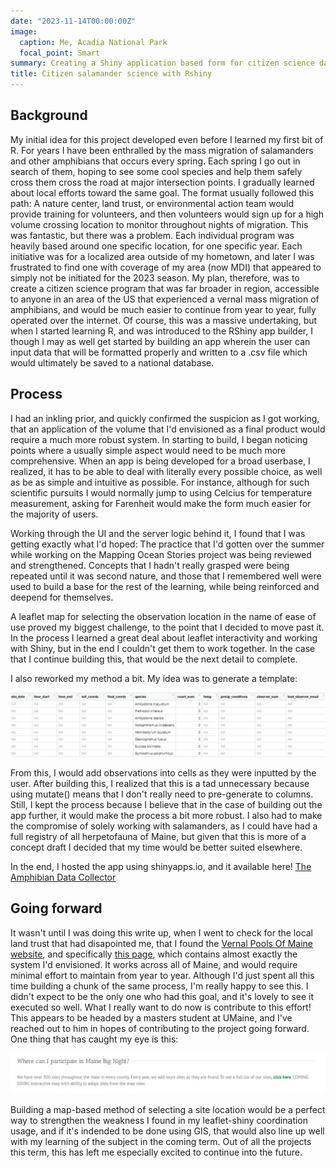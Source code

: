 ```yaml
---
date: "2023-11-14T00:00:00Z"
image:
  caption: Me, Acadia National Park
  focal_point: Smart
summary: Creating a Shiny application based form for citizen science data collection of amphibians crossing roads during vernal mass migration.
title: Citizen salamander science with Rshiny
---
```


## Background
My initial idea for this project developed even before I learned my first bit of R. For years I have been enthralled by the mass migration of salamanders and other amphibians that occurs every spring. Each spring I go out in search of them, hoping to see some cool species and help them safely cross them cross the road at major intersection points. I gradually learned about local efforts toward the same goal. The format usually followed this path: A nature center, land trust, or environmental action team would provide training for volunteers, and then volunteers would sign up for a high volume crossing location to monitor throughout nights of migration. This was fantastic, but there was a problem. Each individual program was heavily based around one specific location, for one specific year. Each initiative was for a localized area outside of my hometown, and later I was frustrated to find one with coverage of my area (now MDI) that appeared to simply not be initiated for the 2023 season. My plan, therefore, was to create a citizen science program that was far broader in region, accessible to anyone in an area of the US that experienced a vernal mass migration of amphibians, and would be much easier to continue from year to year, fully operated over the internet. Of course, this was a massive undertaking, but when I started learning R, and was introduced to the RShiny app builder, I though I may as well get started by building an app wherein the user can input data that will be formatted properly and written to a .csv file which would ultimately be saved to a national database.

## Process
I had an inkling prior, and quickly confirmed the suspicion as I got working, that an application of the volume that I'd envisioned as a final product would require a much more robust system. In starting to build, I began noticing points where a usually simple aspect would need to be much more comprehensive. When an app is being developed for a broad userbase, I realized, it has to be able to deal with literally every possible choice, as well as be as simple and intuitive as possible. For instance, although for such scientific pursuits I would normally jump to using Celcius for temperature measurement, asking for Farenheit would make the form much easier for the majority of users.

Working through the UI and the server logic behind it, I found that I was getting exactly what I'd hoped: The practice that I'd gotten over the summer while working on the Mapping Ocean Stories project was being reviewed and strengthened. Concepts that I hadn't really grasped were being repeated until it was second nature, and those that I remembered well were used to build a base for the rest of the learning, while being reinforced and deepend for themselves.

A leaflet map for selecting the observation location in the name of ease of use proved my biggest challenge, to the point that I decided to move past it. In the process I learned a great deal about leaflet interactivity and working with Shiny, but in the end I couldn't get them to work together. In the case that I continue building this, that would be the next detail to complete. 

I also reworked my method a bit. My idea was to generate a template:

![A screenshot of the template](amphib_template.jpg)

From this, I would add observations into cells as they were inputted by the user. After building this, I realized that this is a tad unnecessary because using mutate() means that I don't really need to pre-generate to columns. Still, I kept the process because I believe that in the case of building out the app further, it would make the process a bit more robust. I also had to make the compromise of solely working with salamanders, as I could have had a full registry of all herpetofauna of Maine, but given that this is more of a concept draft I decided that my time would be better suited elsewhere.

In the end, I hosted the app using shinyapps.io, and it available here!
[The Amphibian Data Collector](https://weopkb-will-draxler.shinyapps.io/amphibiandatacollector/)

## Going forward
It wasn't until I was doing this write up, when I went to check for the local land trust that had disapointed me, that I found the [Vernal Pools Of Maine website](https://www.vernalpools.me/big-night/), and specifically [this page](https://www.vernalpools.me/big-night-Volunteer-Materials-and-Training/), which contains almost exactly the system I'd envisioned. It works across all of Maine, and would require minimal effort to maintain from year to year. Although I'd just spent all this time building a chunk of the same process, I'm really happy to see this. I didn't expect to be the only one who had this goal, and it's lovely to see it executed so well. What I really want to do now is contribute to this effort! This appears to be headed by a masters student at UMaine, and I've reached out to him in hopes of contributing to the project going forward. One thing that has caught my eye is this:

![A screenshot of the vernalpools.me website stating that they are building a map based method of location selection](big_night_future.jpg)

Building a map-based method of selecting a site location would be a perfect way to strengthen the weakness I found in my leaflet-shiny coordination usage, and if it's indended to be done using GIS, that would also line up well with my learning of the subject in the coming term. Out of all the projects this term, this has left me especially excited to continue into the future.